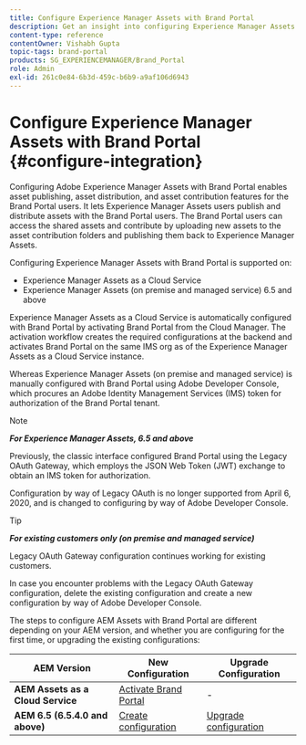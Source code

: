 ```yaml
---
title: Configure Experience Manager Assets with Brand Portal
description: Get an insight into configuring Experience Manager Assets with Brand Portal.
content-type: reference
contentOwner: Vishabh Gupta
topic-tags: brand-portal
products: SG_EXPERIENCEMANAGER/Brand_Portal
role: Admin
exl-id: 261c0e84-6b3d-459c-b6b9-a9af106d6943
---
```

# Configure Experience Manager Assets with Brand Portal {#configure-integration}

Configuring Adobe Experience Manager Assets with Brand Portal enables asset publishing, asset distribution, and asset contribution features for the Brand Portal users. It lets Experience Manager Assets users publish and distribute assets with the Brand Portal users. The Brand Portal users can access the shared assets and contribute by uploading new assets to the asset contribution folders and publishing them back to Experience Manager Assets. 

Configuring Experience Manager Assets with Brand Portal is supported on:

* Experience Manager Assets as a Cloud Service
* Experience Manager Assets (on premise and managed service) 6.5 and above

Experience Manager Assets as a Cloud Service is automatically configured with Brand Portal by activating Brand Portal from the Cloud Manager. The activation workflow creates the required configurations at the backend and activates Brand Portal on the same IMS org as of the Experience Manager Assets as a Cloud Service instance.  

Whereas Experience Manager Assets (on premise and managed service) is manually configured with Brand Portal using Adobe Developer Console, which procures an Adobe Identity Management Services (IMS) token for authorization of the Brand Portal tenant. 

>[!NOTE]
>
>***For Experience Manager Assets, 6.5 and above***
>
>Previously, the classic interface configured Brand Portal using the Legacy OAuth Gateway, which employs the JSON Web Token (JWT) exchange to obtain an IMS token for authorization.
>
>Configuration by way of Legacy OAuth is no longer supported from April 6, 2020, and is changed to configuring by way of Adobe Developer Console.


>[!TIP]
>
>***For existing customers only (on premise and managed service)*** 
>
>Legacy OAuth Gateway configuration continues working for existing customers. 
>
>In case you encounter problems with the Legacy OAuth Gateway configuration, delete the existing configuration and create a new configuration by way of Adobe Developer Console.

The steps to configure AEM Assets with Brand Portal are different depending on your AEM version, and whether you are configuring for the first time, or upgrading the existing configurations:

| **AEM Version** |**New Configuration** |**Upgrade Configuration** |
|---|---|---|
| **AEM Assets as a Cloud Service** |[Activate Brand Portal](https://experienceleague.adobe.com/en/docs/experience-manager-cloud-service/content/assets/brand-portal/configure-aem-assets-with-brand-portal) |- |
| **AEM 6.5 (6.5.4.0 and above)** |[Create configuration](https://experienceleague.adobe.com/en/docs/experience-manager-65/content/assets/brandportal/configure-aem-assets-with-brand-portal) |[Upgrade configuration](https://experienceleague.adobe.com/en/docs/experience-manager-65/content/assets/brandportal/configure-aem-assets-with-brand-portal#upgrade-integration-65) | 
